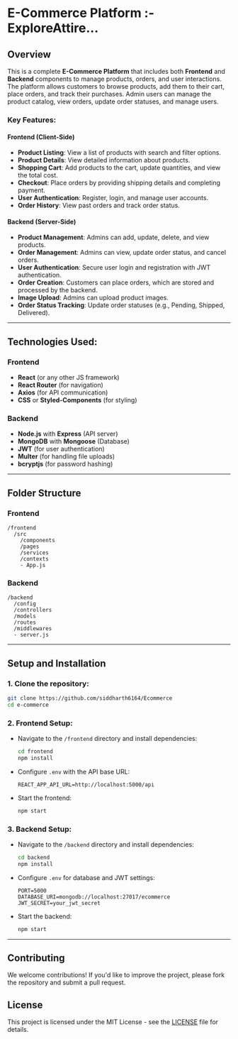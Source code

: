 # E-Commerce Platform :- ExploreAttire...

## Overview

This is a complete **E-Commerce Platform** that includes both **Frontend** and **Backend** components to manage products, orders, and user interactions. The platform allows customers to browse products, add them to their cart, place orders, and track their purchases. Admin users can manage the product catalog, view orders, update order statuses, and manage users.

### Key Features:

#### **Frontend** (Client-Side)

- **Product Listing**: View a list of products with search and filter options.
- **Product Details**: View detailed information about products.
- **Shopping Cart**: Add products to the cart, update quantities, and view the total cost.
- **Checkout**: Place orders by providing shipping details and completing payment.
- **User Authentication**: Register, login, and manage user accounts.
- **Order History**: View past orders and track order status.

#### **Backend** (Server-Side)

- **Product Management**: Admins can add, update, delete, and view products.
- **Order Management**: Admins can view, update order status, and cancel orders.
- **User Authentication**: Secure user login and registration with JWT authentication.
- **Order Creation**: Customers can place orders, which are stored and processed by the backend.
- **Image Upload**: Admins can upload product images.
- **Order Status Tracking**: Update order statuses (e.g., Pending, Shipped, Delivered).

---

## Technologies Used:

### **Frontend**

- **React** (or any other JS framework)
- **React Router** (for navigation)
- **Axios** (for API communication)
- **CSS** or **Styled-Components** (for styling)

### **Backend**

- **Node.js** with **Express** (API server)
- **MongoDB** with **Mongoose** (Database)
- **JWT** (for user authentication)
- **Multer** (for handling file uploads)
- **bcryptjs** (for password hashing)

---

## Folder Structure

### **Frontend**

```
/frontend
  /src
    /components
    /pages
    /services
    /contexts
    - App.js
```

### **Backend**

```
/backend
  /config
  /controllers
  /models
  /routes
  /middlewares
  - server.js
```

---

## Setup and Installation

### 1. **Clone the repository:**

```bash
git clone https://github.com/siddharth6164/Ecommerce
cd e-commerce
```

### 2. **Frontend Setup**:

- Navigate to the `/frontend` directory and install dependencies:
  ```bash
  cd frontend
  npm install
  ```
- Configure `.env` with the API base URL:
  ```env
  REACT_APP_API_URL=http://localhost:5000/api
  ```
- Start the frontend:
  ```bash
  npm start
  ```

### 3. **Backend Setup**:

- Navigate to the `/backend` directory and install dependencies:
  ```bash
  cd backend
  npm install
  ```
- Configure `.env` for database and JWT settings:
  ```env
  PORT=5000
  DATABASE_URI=mongodb://localhost:27017/ecommerce
  JWT_SECRET=your_jwt_secret
  ```
- Start the backend:
  ```bash
  npm start
  ```

---

## Contributing

We welcome contributions! If you'd like to improve the project, please fork the repository and submit a pull request.

## License

This project is licensed under the MIT License - see the [LICENSE](LICENSE) file for details.
